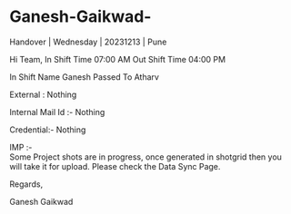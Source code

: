 # Ganesh-Gaikwad-




Handover | Wednesday | 20231213 | Pune



Hi Team,
In Shift Time	 07:00 AM
Out Shift Time	 04:00 PM


In Shift Name	 Ganesh
Passed To 
Atharv

External :    Nothing

Internal Mail Id :-  Nothing

Credential:-  Nothing

IMP :-  
Some Project shots are in progress, once generated in shotgrid then you will take it for upload. 
Please check the Data Sync Page.


Regards,

Ganesh Gaikwad
